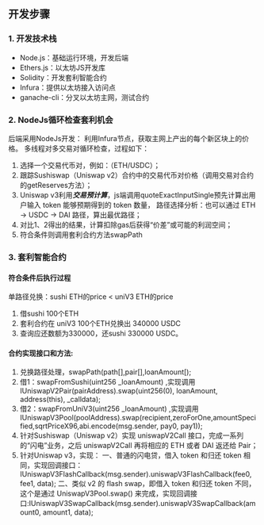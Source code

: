 ## 开发步骤

### 1. 开发技术栈

* Node.js：基础运行环境，开发后端
* Ethers.js：以太坊JS开发库
* Solidity：开发套利智能合约
* Infura：提供以太坊接入访问点
* ganache-cli：分叉以太坊主网，测试合约

### 2. NodeJs循环检查套利机会

后端采用NodeJs开发：
利用Infura节点，获取主网上产出的每个新区块上的价格。
多线程对多交易对循环检查，过程如下：

1. 选择一个交易代币对，例如：（ETH/USDC）；
2. 跟踪Sushiswap（Uniswap v2）合约中的交易代币对价格（调用交易对合约的getReserves方法）；
3. Uniswap v3利用***交易预计算***，js端调用quoteExactInputSingle预先计算出用户输入 token 能够预期得到的 token 数量，
   路径选择分析：也可以通过 ETH -> USDC -> DAI 路径，算出最优路径；
4. 对比1、2得出的结果，计算扣除gas后获得“价差”或可能的利润空间；
5. 符合条件则调用套利合约方法swapPath

### 3. 套利智能合约

#### 符合条件后执行过程

单路径兑换：sushi ETH的price < uniV3 ETH的price

1. 借sushi 100个ETH
2. 套利合约在 uniV3 100个ETH兑换出 340000 USDC
3. 查询应还数额为330000，还sushi 330000 USDC。

#### 合约实现接口和方法:

1. 兑换路径处理，swapPath(path[],pair[],loanAmount[);
2. 借1：swapFromSushi(uint256 _loanAmount) ,实现调用IUniswapV2Pair(pairAddress).swap(uint256(0), loanAmount, address(this), _calldata);
3. 借2：swapFromUniV3(uint256 _loanAmount) ,实现调用IUniswapV3Pool(poolAddress).swap(recipient,zeroForOne,amountSpecified,sqrtPriceX96,abi.encode(msg.sender, pay0, pay1));
4. 针对Sushiswap（Uniswap v2）实现 uniswapV2Call 接口，完成一系列的“闪电”业务，之后 uniswapV2Call 再将相应的 ETH 或者 DAI 返还给 Pair；
5. 针对Uniswap v3，实现：
   一、普通的闪电贷，借入 token 和归还 token 相同，实现回调接口：IUniswapV3FlashCallback(msg.sender).uniswapV3FlashCallback(fee0, fee1, data);
   二、类似 v2 的 flash swap，即借入 token 和归还 token 不同，这个是通过 UniswapV3Pool.swap() 来完成，实现回调接口:IUniswapV3SwapCallback(msg.sender).uniswapV3SwapCallback(amount0, amount1, data);

